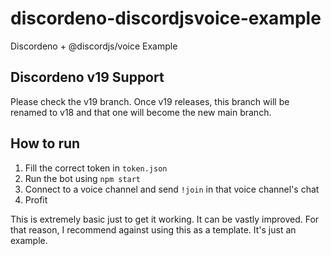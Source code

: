 # discordeno-discordjsvoice-example
Discordeno + @discordjs/voice Example

## Discordeno v19 Support

Please check the v19 branch. Once v19 releases, this branch will be renamed to v18 and that one will become the new main branch.

## How to run

1. Fill the correct token in `token.json`
2. Run the bot using `npm start`
3. Connect to a voice channel and send `!join` in that voice channel's chat
4. Profit

This is extremely basic just to get it working. It can be vastly improved. For that reason, I recommend against using this as a template. It's just an example.
